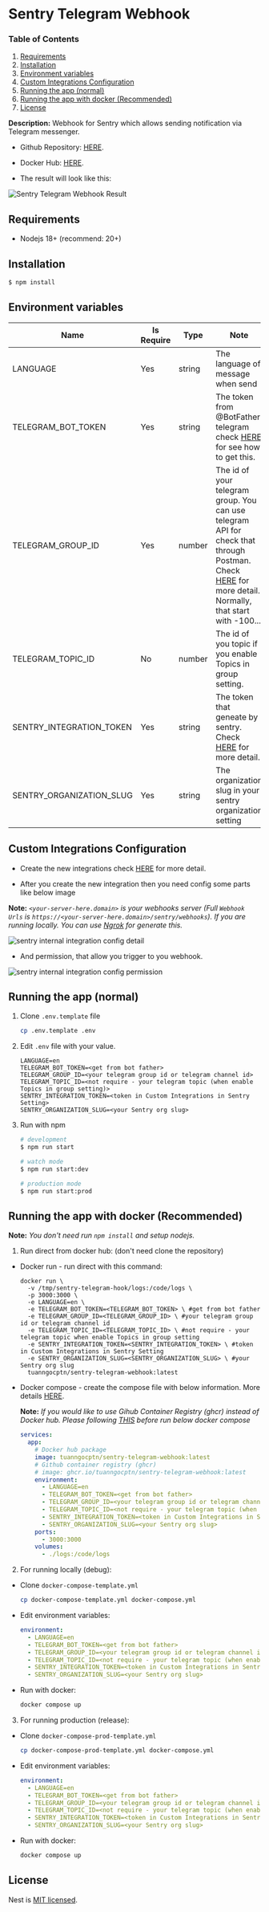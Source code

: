 # Sentry Telegram Webhook

### Table of Contents

1. [Requirements](#Requirements)
1. [Installation](#Installation)
1. [Environment variables](#Environment-variables)
1. [Custom Integrations Configuration](#Custom-Integrations-Configuration)
1. [Running the app (normal)](#Running-the-app-normal)
1. [Running the app with docker (Recommended)](#Running-the-app-with-docker-Recommended)
1. [License](#License)

**Description:** Webhook for Sentry which allows sending notification via Telegram messenger.

- Github Repository: [HERE](https://github.com/tuanngocptn/sentry-telegram-webhook).

- Docker Hub: [HERE](https://hub.docker.com/repository/docker/tuanngocptn/sentry-telegram-webhook).

- The result will look like this:

![Sentry Telegram Webhook Result](https://github.com/tuanngocptn/sentry-telegram-webhook/blob/main/.github/assets/imgs/telegram_send_result.png?raw=true 'Sentry Telegram Webhook Result')

## Requirements

- Nodejs 18+ (recommend: 20+)

## Installation

```bash
$ npm install
```

## Environment variables

| Name                     | Is Require | Type   | Note                                                                                                                                                                                                                                          | Value |
| ------------------------ | ---------- | ------ | --------------------------------------------------------------------------------------------------------------------------------------------------------------------------------------------------------------------------------------------- | ----- |
| LANGUAGE                 | Yes        | string | The language of message when send                                                                                                                                                                                                             | vi,en |
| TELEGRAM_BOT_TOKEN       | Yes        | string | The token from @BotFather telegram check [HERE](https://core.telegram.org/bots/tutorial#obtain-your-bot-token) for see how to get this.                                                                                                       |       |
| TELEGRAM_GROUP_ID        | Yes        | number | The id of your telegram group. You can use telegram API for check that through Postman. Check [HERE](https://stackoverflow.com/questions/32423837/telegram-bot-how-to-get-a-group-chat-id) for more detail. Normally, that start with -100... |       |
| TELEGRAM_TOPIC_ID        | No         | number | The id of you topic if you enable Topics in group setting.                                                                                                                                                                                    |       |
| SENTRY_INTEGRATION_TOKEN | Yes        | string | The token that geneate by sentry. Check [HERE](https://docs.sentry.io/organization/integrations/integration-platform/#permissions) for more detail.                                                                                           |       |
| SENTRY_ORGANIZATION_SLUG | Yes        | string | The organization slug in your sentry organization setting                                                                                                                                                                                     |       |

## Custom Integrations Configuration

- Create the new integrations check [HERE](https://docs.sentry.io/organization/integrations/integration-platform/#permissions) for more detail.

- After you create the new integration then you need config some parts like below image

**Note:** _`<your-server-here.domain>` is your webhooks server (Full `Webhook Urls` is `https://<your-server-here.domain>/sentry/webhooks`). If you are running locally. You can use [Ngrok](https://ngrok.com/) for generate this._

![sentry internal integration config detail](https://github.com/tuanngocptn/sentry-telegram-webhook/blob/main/.github/assets/imgs/sentry_internal_integration_config_detail.png?raw=true 'sentry internal integration config detail')

- And permission, that allow you trigger to you webhook.

![sentry internal integration config permission](https://github.com/tuanngocptn/sentry-telegram-webhook/blob/main/.github/assets/imgs/sentry_internal_integration_config_permission.png?raw=true 'sentry internal integration config permission')

## Running the app (normal)

1. Clone `.env.template` file

   ```sh
   cp .env.template .env
   ```

2. Edit `.env` file with your value.

   ```env
   LANGUAGE=en
   TELEGRAM_BOT_TOKEN=<get from bot father>
   TELEGRAM_GROUP_ID=<your telegram group id or telegram channel id>
   TELEGRAM_TOPIC_ID=<not require - your telegram topic (when enable Topics in group setting)>
   SENTRY_INTEGRATION_TOKEN=<token in Custom Integrations in Sentry Setting>
   SENTRY_ORGANIZATION_SLUG=<your Sentry org slug>
   ```

3. Run with npm

   ```bash
   # development
   $ npm run start

   # watch mode
   $ npm run start:dev

   # production mode
   $ npm run start:prod
   ```

## Running the app with docker (Recommended)

**Note:** _You don't need run `npm install` and setup nodejs._

1. Run direct from docker hub: (don't need clone the repository)

- Docker run - run direct with this command:

    ```shell
    docker run \
      -v /tmp/sentry-telegram-hook/logs:/code/logs \
      -p 3000:3000 \
      -e LANGUAGE=en \
      -e TELEGRAM_BOT_TOKEN=<TELEGRAM_BOT_TOKEN> \ #get from bot father 
      -e TELEGRAM_GROUP_ID=<TELEGRAM_GROUP_ID> \ #your telegram group id or telegram channel id 
      -e TELEGRAM_TOPIC_ID=<TELEGRAM_TOPIC_ID> \ #not require - your telegram topic when enable Topics in group setting 
      -e SENTRY_INTEGRATION_TOKEN=<SENTRY_INTEGRATION_TOKEN> \ #token in Custom Integrations in Sentry Setting 
      -e SENTRY_ORGANIZATION_SLUG=<SENTRY_ORGANIZATION_SLUG> \ #your Sentry org slug
      tuanngocptn/sentry-telegram-webhook:latest 
    ```

- Docker compose - create the compose file with below information. More details [HERE](https://hub.docker.com/repository/docker/tuanngocptn/sentry-telegram-webhook).

  **Note:** _If you would like to use Gihub Container Registry (ghcr) instead of Docker hub. Please following [THIS](https://docs.github.com/en/packages/working-with-a-github-packages-registry/working-with-the-container-registry) before run below docker compose_

  ```yml
  services:
    app:
      # Docker hub package
      image: tuanngocptn/sentry-telegram-webhook:latest
      # Github container registry (ghcr)
      # image: ghcr.io/tuanngocptn/sentry-telegram-webhook:latest
      environment:
        - LANGUAGE=en
        - TELEGRAM_BOT_TOKEN=<get from bot father>
        - TELEGRAM_GROUP_ID=<your telegram group id or telegram channel id>
        - TELEGRAM_TOPIC_ID=<not require - your telegram topic (when enable Topics in group setting)>
        - SENTRY_INTEGRATION_TOKEN=<token in Custom Integrations in Sentry Setting>
        - SENTRY_ORGANIZATION_SLUG=<your Sentry org slug>
      ports:
        - 3000:3000
      volumes:
        - ./logs:/code/logs
  ```

2. For running locally (debug):

- Clone `docker-compose-template.yml`

  ```sh
  cp docker-compose-template.yml docker-compose.yml
  ```

- Edit environment variables:

  ```yml
  environment:
    - LANGUAGE=en
    - TELEGRAM_BOT_TOKEN=<get from bot father>
    - TELEGRAM_GROUP_ID=<your telegram group id or telegram channel id>
    - TELEGRAM_TOPIC_ID=<not require - your telegram topic (when enable Topics in group setting)>
    - SENTRY_INTEGRATION_TOKEN=<token in Custom Integrations in Sentry Setting>
    - SENTRY_ORGANIZATION_SLUG=<your Sentry org slug>
  ```

- Run with docker:

  ```sh
  docker compose up
  ```

3. For running production (release):

- Clone `docker-compose-prod-template.yml`

  ```sh
  cp docker-compose-prod-template.yml docker-compose.yml
  ```

- Edit environment variables:

  ```yml
  environment:
    - LANGUAGE=en
    - TELEGRAM_BOT_TOKEN=<get from bot father>
    - TELEGRAM_GROUP_ID=<your telegram group id or telegram channel id>
    - TELEGRAM_TOPIC_ID=<not require - your telegram topic (when enable Topics in group setting)>
    - SENTRY_INTEGRATION_TOKEN=<token in Custom Integrations in Sentry Setting>
    - SENTRY_ORGANIZATION_SLUG=<your Sentry org slug>
  ```

- Run with docker:

  ```sh
  docker compose up
  ```

## License

Nest is [MIT licensed](LICENSE).
